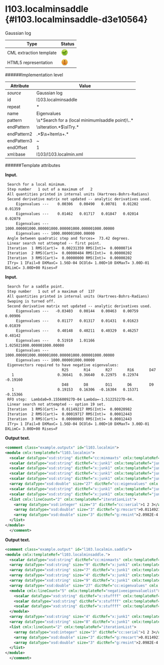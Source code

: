 # l103.localminsaddle {#l103.localminsaddle-d3e10564}

Gaussian log

| Type                                                                                                                                                | Status                                                                                                                                              |
|----|----|
| CML extraction template                                                                                                                             | ![](/imgs/Total.png)                                                                                                                                |
| HTML5 representation                                                                                                                                | ![](/imgs/Partial.png)                                                                                                                              |

######Implementation level

| Attribute                                                                                                                                           | Value                                                                                                                                               |
|----|----|
| *source*                                                                                                                                            | Gaussian log                                                                                                                                        |
| id                                                                                                                                                  | l103.localminsaddle                                                                                                                                 |
| repeat                                                                                                                                              | \*                                                                                                                                                  |
| name                                                                                                                                                | Eigenvalues                                                                                                                                         |
| pattern                                                                                                                                             | \\s\*Search for a (local minimumIsaddle point)\\..\*                                                                                                |
| endPattern                                                                                                                                          | \\sIteration.\*\$\\sITry.\*                                                                                                                         |
| endPattern2                                                                                                                                         | .\*\$\\s+Item\\s+.\*                                                                                                                                |
| endPattern3                                                                                                                                         | \~                                                                                                                                                  |
| endOffset                                                                                                                                           | 1                                                                                                                                                   |
| xml:base                                                                                                                                            | l103/l103.localmin.xml                                                                                                                              |

######Template attributes

**Input.**

     Search for a local minimum.
     Step number   1 out of a maximum of   2
     All quantities printed in internal units (Hartrees-Bohrs-Radians)
     Second derivative matrix not updated -- analytic derivatives used.
         Eigenvalues ---    0.00306   0.00490   0.00781   0.01202   0.01359
         Eigenvalues ---    0.01462   0.01717   0.01847   0.02014   0.02079
         Eigenvalues --- 1000.000001000.000001000.000001000.000001000.00000
         Eigenvalues --- 1000.000001000.00000
     Angle between quadratic step and forces=  73.42 degrees.
     Linear search not attempted -- first point.
     Iteration  1 RMS(Cart)=  0.00231359 RMS(Int)=  0.00000714
     Iteration  2 RMS(Cart)=  0.00000484 RMS(Int)=  0.00000202
     Iteration  3 RMS(Cart)=  0.00000000 RMS(Int)=  0.00000202
     ITry= 1 IFail=0 DXMaxC= 1.56D-04 DCOld= 1.00D+10 DXMaxT= 3.00D-01 DXLimC= 3.00D+00 Rises=F
      

**Input.**

     Search for a saddle point.
     Step number   1 out of a maximum of  137
     All quantities printed in internal units (Hartrees-Bohrs-Radians)
     Swaping is turned off.
     Second derivative matrix not updated -- analytic derivatives used.
         Eigenvalues ---   -0.03403   0.00144   0.00463   0.00759   0.00906
         Eigenvalues ---    0.01177   0.01317   0.01431   0.01623   0.01839
         Eigenvalues ---    0.40148   0.40211   0.40329   0.46257   0.48142
         Eigenvalues ---    0.51910   1.01166   1.025821000.000001000.00000
         Eigenvalues --- 1000.000001000.000001000.000001000.000001000.00000
         Eigenvalues --- 1000.000001000.00000
     Eigenvectors required to have negative eigenvalues:
                              R25       R14       R27       R16       D47
       1                    0.36641   0.36640   0.22975   0.22974  -0.19160
                              D48       D8        D11       D6        D9
       1                    0.19153   0.16306  -0.16304   0.15371  -0.15366
     RFO step:  Lambda0=9.155600927D-04 Lambda=-1.51225227D-04.
     Linear search not attempted -- option 19 set.
     Iteration  1 RMS(Cart)=  0.01149217 RMS(Int)=  0.00020982
     Iteration  2 RMS(Cart)=  0.00019717 RMS(Int)=  0.00012443
     Iteration  3 RMS(Cart)=  0.00000003 RMS(Int)=  0.00012443
     ITry= 1 IFail=0 DXMaxC= 1.56D-04 DCOld= 1.00D+10 DXMaxT= 3.00D-01 DXLimC= 3.00D+00 Rises=F
      

**Output text.**

```xml
<comment class="example.outputx" id="l103.localmin">
<module cmlx:templateRef="l103.localmin">
  <scalar dataType="xsd:string" dictRef="cc:minmaxts" cmlx:templateRef="r">saddle point</scalar>
  <scalar dataType="xsd:string" dictRef="x:junk1" cmlx:templateRef="junk">Step number 1 out of a maximum of 137</scalar>
  <scalar dataType="xsd:string" dictRef="x:junk1" cmlx:templateRef="junk">All quantities printed in internal units (Hartrees-Bohrs-Radians)</scalar>
  <scalar dataType="xsd:string" dictRef="x:junk1" cmlx:templateRef="junk">Swaping is turned off.</scalar>
  <scalar dataType="xsd:string" dictRef="x:junk1" cmlx:templateRef="junk">Second derivative matrix not updated -- analytic derivatives used.</scalar>
  <array dataType="xsd:double" size="27" dictRef="cc:eigenvalues" cmlx:templateRef="eigenvaluelist">-0.03403 0.00144 0.00463 0.00759 0.00906 0.01177 0.01317 0.01431 0.01623 0.01839 0.40148 0.40211 0.40329 0.46257 0.48142 0.5191 1.01166 1.02582 1000.0 1000.0 1000.0 1000.0 1000.0 1000.0 1000.0 1000.0 1000.0</array>
  <scalar dataType="xsd:string" dictRef="x:junk1" cmlx:templateRef="junk">RFO step: Lambda0=9.155600927D-04 Lambda=-1.51225227D-04.</scalar>
  <scalar dataType="xsd:string" dictRef="x:junk1" cmlx:templateRef="junk">Linear search not attempted -- option 19 set.</scalar>
  <list cmlx:lineCount="2" cmlx:templateRef="iterationList">
    <array dataType="xsd:integer" size="3" dictRef="cc:serial">1 2 3</array>
    <array dataType="xsd:double" size="3" dictRef="g:rmscart">0.01149217 1.9717E-4 3.0E-8</array>
    <array dataType="xsd:double" size="3" dictRef="g:rmsint">2.0982E-4 1.2443E-4 1.2443E-4</array>
  </list>
</module>
  </comment>
```

**Output text.**

```xml
<comment class="example.output" id="l103.localmin.saddle">
<module cmlx:templateRef="l103.localminsaddle.">
  <scalar dataType="xsd:string" dictRef="cc:minmaxts" cmlx:templateRef="r">saddle point</scalar>
  <array dataType="xsd:string" size="9" dictRef="x:junk1" cmlx:templateRef="junk">Step number 1 out of a maximum of 137</array>
  <array dataType="xsd:string" size="7" dictRef="x:junk1" cmlx:templateRef="junk">All quantities printed in internal units (Hartrees-Bohrs-Radians)</array>
  <array dataType="xsd:string" size="4" dictRef="x:junk1" cmlx:templateRef="junk">Swaping is turned off.</array>
  <array dataType="xsd:string" size="9" dictRef="x:junk1" cmlx:templateRef="junk">Second derivative matrix not updated -- analytic derivatives used.</array>
  <array dataType="xsd:double" size="27" dictRef="cc:eigenvalues" cmlx:templateRef="eigenvaluelist">-0.03403 0.00144 0.00463 0.00759 0.00906 0.01177 0.01317 0.01431 0.01623 0.01839 0.40148 0.40211 0.40329 0.46257 0.48142 0.5191 1.01166 1.02582 1000.0 1000.0 1000.0 1000.0 1000.0 1000.0 1000.0 1000.0 1000.0</array>
  <module cmlx:lineCount="5" cmlx:templateRef="negativeeigenvaluelist">
    <scalar dataType="xsd:string" dictRef="x:stuffff" cmlx:templateRef="grot">R25 R14 R27 R16 D47</scalar>
    <scalar dataType="xsd:string" dictRef="x:stuffff" cmlx:templateRef="grot">1 0.36641 0.36640 0.22975 0.22974 -0.19160</scalar>
    <scalar dataType="xsd:string" dictRef="x:stuffff" cmlx:templateRef="grot">D48 D8 D11 D6 D9</scalar> 1 0.19153 0.16306 -0.16304 0.15371 -0.15366 
  </module>
  <array dataType="xsd:string" size="4" dictRef="x:junk1" cmlx:templateRef="junk">RFO step: Lambda0=9.155600927D-04 Lambda=-1.51225227D-04.</array>
  <array dataType="xsd:string" size="8" dictRef="x:junk1" cmlx:templateRef="junk">Linear search not attempted -- option 19 set.</array>
  <list cmlx:lineCount="2" cmlx:templateRef="iterationList">
    <array dataType="xsd:integer" size="3" dictRef="cc:serial">1 2 3</array>
    <array dataType="xsd:double" size="3" dictRef="g:rmscart">0.01149217 1.9717E-4 3.0E-8</array>
    <array dataType="xsd:double" size="3" dictRef="g:rmsint">2.0982E-4 1.2443E-4 1.2443E-4</array>
  </list>
</module>
  </comment>
```
